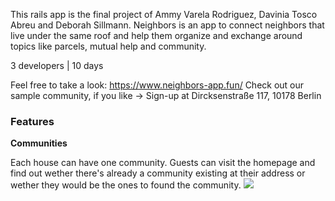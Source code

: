 This rails app is the final project of Ammy Varela Rodriguez, Davinia Tosco Abreu and Deborah Sillmann.
Neighbors is an app to connect neighbors that live under the same roof and help them organize and exchange around topics like parcels, mutual help and community.

3 developers | 10 days

Feel free to take a look: https://www.neighbors-app.fun/
Check out our sample community, if you like -> Sign-up at Dircksenstraße 117, 10178 Berlin


### Features

**Communities**

Each house can have one community. Guests can visit the homepage and find out wether there's already a community existing at their address or wether they would be the ones to found the community.
<img src="https://s3.us-west-2.amazonaws.com/secure.notion-static.com/fda1c6f6-66c8-418f-ab04-d1c22722a60e/Bildschirmfoto_2021-03-19_um_18.10.28.png?X-Amz-Algorithm=AWS4-HMAC-SHA256&X-Amz-Credential=AKIAT73L2G45O3KS52Y5%2F20210407%2Fus-west-2%2Fs3%2Faws4_request&X-Amz-Date=20210407T151354Z&X-Amz-Expires=86400&X-Amz-Signature=602a87fe345e2480512d3e69a6d7070035a93ac67ed0304f8808b78a448a2106&X-Amz-SignedHeaders=host&response-content-disposition=filename%20%3D%22Bildschirmfoto_2021-03-19_um_18.10.28.png%22"/>

<img src=""/>

<img src=""/>

<img src=""/>

<img src=""/>

<img src=""/>

<img src=""/>

<img src=""/>

<img src=""/>

<img src=""/>

